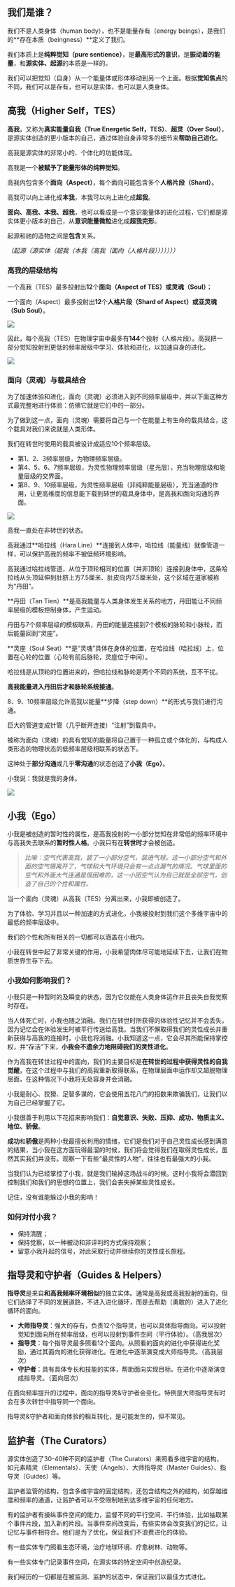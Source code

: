## 我们是谁？

我们不是人类身体（human body），也不是能量存有（energy beings），是我们的**存在本质（beingness）**定义了我们。

我们本质上是**纯粹觉知（pure sentience）**，是**最高形式的意识**，是**振动着的能量**，和**源实体、起源**的本质是一样的。

我们可以把觉知（自身）从一个能量体或形体移动到另一个上面。根据**觉知焦点**的不同，我们可以是存有，也可以是实体，也可以是人类身体。


## 高我（Higher Self，TES）

**高我**，又称为**真实能量自我（True Energetic Self，TES）**、**超灵（Over Soul）**，是源实体创造的更小版本的自己，通过体验自身非常多的细节来**帮助自己进化**。

高我是源实体的非常小的、个体化的功能体现。

高我是一个**被赋予了能量形体的纯粹觉知**。

高我内包含多个**面向（Aspect）**，每个面向可能包含多个**人格片段（Shard）**。

高我可以向上进化成**本我**，本我可以向上进化成**超我**。

**面向、高我、本我、超我**，也可以看成是一个意识能量体的进化过程，它们都是源实体更小版本的自己，从**意识能量微粒**进化成**超我完形**。

起源和祂的造物之间是**包含**关系。

*（起源（源实体（超我（本我（高我（面向（人格片段）））））））*


### 高我的层级结构

一个高我（TES）最多投射出**12**个**面向（Aspect of TES）**或**灵魂（Soul）**；

一个面向（Aspect）最多投射出**12**个**人格片段（Shard of Aspect）**或**亚灵魂（Sub Soul）**。

![](img/s2-3-001.png)

因此，每个高我（TES）在物理宇宙中最多有**144**个投射（人格片段）。高我把一部分觉知投射到更低的频率层级中学习、体验和进化，以加速自身的进化。

![](img/s2-3-002.png)


### 面向（灵魂）与载具结合

为了加速体验和进化，面向（灵魂）必须进入到不同频率层级中，并以下面这种方式最完整地进行体验：仿佛它就是它们中的一部分。

为了做到这一点，面向（灵魂）需要将自己与一个在能量上有生命的载具结合，这个载具对我们来说就是人类形体。

我们在转世时使用的载具被设计成适应10个频率层级。

- 第1、2、3频率层级，为物理频率层级。
- 第4、5、6、7频率层级，为灵性物理频率层级（星光层），充当物理层级和能量层级的交界面。
- 第8、9、10频率层级，为灵性频率层级（非纯粹能量层级），充当通道的作用，让更高维度的信息能下载到转世的载具身体中，是高我和面向沟通的界面。

![](img/s2-3-003.png)

高我一直处在非转世的状态。

高我通过**哈拉线（Hara Line）**连接到人体中，哈拉线（能量线）就像管道一样，可以保护高我的频率不被低频环境影响。

高我通过哈拉线管道，从位于顶轮相同的位置（并非顶轮）连接到身体中，这条哈拉线从头顶延伸到肚脐上方7.5厘米、肚皮向内7.5厘米处，这个区域在道家被称为“丹田”。

**丹田（Tan Tien）**是高我能量与人类身体发生关系的地方，丹田能让不同频率层级的模板控制身体，产生运动。

丹田与7个频率层级的模板联系，丹田的能量连接到7个模板的脉轮和小脉轮，而后能量回到“灵座”。

**灵座（Soul Seat）**是“灵魂”具体在身体的位置，在哈拉线（哈拉线）上，位置在心轮的位置（心轮有前后脉轮，灵座位于中间）。

哈拉线是从顶轮的位置进来的，但哈拉线和脉轮是两个不同的系统，互不干扰。

**高我能量进入丹田后才和脉轮系统接通**。

8、9、10频率层级允许高我以能量**步降（step down）**的形式与我们进行沟通。

巨大的管道变成针管（几乎断开连接）“注射”到载具中。

被称为面向（灵魂）的具有觉知的能量将自己置于一种孤立或个体化的，与构成人类形态的物理状态的低频率层级相联系的状态下。

这种处于**部分沟通**或几乎**零沟通**的状态创造了**小我（Ego）**。

小我说：我就是我的身体。

![](img/s2-3-004.png)


## 小我（Ego）

小我是被创造的暂时性的属性，是高我投射的一小部分觉知在非常低的频率环境中与高我失去联系的**暂时性人格**。小我只有在**转世时**才会被创造。

> *比喻：空气代表高我，装了一小部分空气，装进气球。这一小部分空气和外面的空气隔离开了，气球和大气环境只会有一点点漏气的情况。气球里面的空气和外面大气连通是很困难的，这一小团空气认为自己就是全部空气，创造了自己的个性和属性。*

当一个面向（灵魂）从高我（TES）分离出来，小我即被创造了。

为了体验、学习并且以一种加速的方式进化，小我被投射到我们这个多维宇宙中的最低的频率层级中。

我们的个性和所有相关的一切都可以涵盖在小我内。

小我在转世中起了非常关键的作用，小我希望肉体尽可能地延续下去，让我们在物质世界生存下去。

### 小我如何影响我们？

小我只是一种暂时的及瞬变的状态，因为它仅能在人类身体运作并且丧失自我觉察时存在。

当人体死亡时，小我也随之消融。我们在转世时所获得的体验性记忆并不会丢失，因为记忆会在体验发生时被平行传送给高我。当我们不懈取得我们的灵性成长并重新获得与高我的连接时，小我也将消融。小我知道这一点，它会尽其所能保持掌控权，并“存活”下来，**小我会不遗余力地阻碍我们的灵性进化**。

作为高我在转世过程中的面向，我们的主要目标是**在转世的过程中获得灵性的自我觉醒**，在这个过程中与我们的高我重新取得联系，在物理层面中运作却又超脱物理层面，在这种情况下小我将无处容身并会消融。

小我是耐心、狡猾、足智多谋的，它会使用五花八门的招数来欺骗我们，让我们以为自己已经掌握了它。

小我很善于利用以下花招来影响我们：**自觉意识、失败、压抑、成功、物质主义、地位、骄傲**。

**成功**和**骄傲**是两种小我最擅长利用的情绪，它们是我们对于自己灵性成长感到满意的结果，当小我在这方面玩得最溜的时候，我们将会觉得我们在取得灵性成长，虽然其实我们并没有。观察一下有些“最灵性的人物”，往往也有最强大的小我。

当我们认为已经掌控了小我，就是我们输掉这场战斗的时候。这时小我将会潜回到控制我们和我们的思想的位置上，我们会丧失掉某些灵性成长。

记住，没有谁能躲过小我的影响！

### 如何对付小我？

- 保持清醒；
- 保持觉察，以一种被动和非评判的方式保持观察；
- 留意小我升起的信号，对此采取行动并继续你的灵性成长旅程。



## 指导灵和守护者（Guides & Helpers）

**指导灵**是来自**和高我频率环境相似**的独立实体。通常是高我或高我投射的面向，但它们选择了不同的发展道路，不进入进化循环，而是去帮助（勇敢的）进入了进化循环的面向。

- **大师指导灵**：强大的存有，负责12个指导灵，也可以具体指导面向。可以投射觉知到面向所在频率层级，也可以投射到事件空间（平行体验）。（高我层次）
- **指导灵**：每个指导灵最多照看12个面向。从照看的面向的进化中获得进化奖励，通过其面向的进化获得进化。在进化中逐渐演变成大师指导灵。（高我层次）
- **守护者**：具有具体专长和技能的实体，帮助面向实现目标。在进化中逐渐演变成指导灵。（面向层次）

在面向频率提升的过程中，面向的指导灵&守护者会变化。特例是大师指导灵有时会在多次转世中指导同一个面向。

指导灵&守护者和面向体验的相互转化，是可能发生的，但不常见。



## 监护者（The Curators）

源实体创造了30-40种不同的监护者（The Curators）来照看多维宇宙的结构，如元素精灵（Elementals）、天使（Angels）、大师指导灵（Master Guides）、指导灵（Guides）等。

监护者监管的结构，包含多维宇宙的固定结构，还包含结构之外的结构，如穿越维度和频率的通道，让监护者可以不受限制地到达多维宇宙的任何地方。

有的监护者有操纵事件空间的能力，监督不同的平行空间、平行体验，比如抽取某个事件片段，加入新的片段。当事件空间改变后，有些实体会改变我们的记忆，让记忆与事件相符合。他们是为了优化，保证我们不浪费进化的体验。

有一些实体专门照看生态环境，治疗地球环境、疗愈树林、动物等。

有一些实体专门记录事件空间，在源实体的特定空间中创造纪录。

我们经历的一切都是在被监测、监护的状态中，保证我们以最佳方式进化。